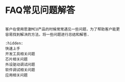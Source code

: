 # FAQ常见问题解答
```{important}

客户在使用思澈MCU产品的时候常常遇见一些问题，为了帮助客户能更
容易找到解决的方法，将一些问题进行总结和解答.
```

```{toctree}
:hidden:
快速上手
开发工具相关问题
芯片相关问题
外设驱动调试问题
软件调试相关问题
应用相关问题
```
